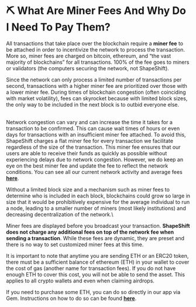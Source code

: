 # ⛏ What Are Miner Fees And Why Do I Need To Pay Them?

All transactions that take place over the blockchain require a **miner fee** to be attached in order to incentivize the network to process the transaction. More so, miner fees are charged on bitcoin, ethereum, and “the vast majority of blockchains” for all transactions. 100% of the fee goes to miners or validators (the computers securing the network, not ShapeShift).

Since the network can only process a limited number of transactions per second, transactions with a higher miner fee are prioritized over those with a lower miner fee. During times of blockchain congestion (often coinciding with market volatility), fees can skyrocket because with limited block sizes, the only way to be included in the next block is to outbid everyone else.

\
Network congestion can vary and can increase the time it takes for a transaction to be confirmed. This can cause wait times of hours or even days for transactions with an insufficient miner fee attached. To avoid this, ShapeShift charges a flat miner fee for every transaction we facilitate regardless of the size of the transaction. This miner fee ensures that our users are able to receive their funds as quickly as possible without experiencing delays due to network congestion. However, we do keep an eye on the best miner fee and update the fee to reflect the network conditions. You can see all our current network activity and average fees [**here**](https://btc.com/stats/unconfirmed-tx).

Without a limited block size and a mechanism such as miner fees to determine who is included in each block, blockchains could grow so large in size that it would be prohibitively expensive for the average individual to run a node, leading to a smaller number of miners (most likely institutions) and decreasing decentralization of the network.\\

Miner fees are displayed before you broadcast your transaction. **ShapeShift does not charge any additional fees on top of the network fee when sending a transaction**. While these fees are dynamic, they are preset and there is no way to set customized miner fees at this time.

It is important to note that anytime you are sending ETH or an ERC20 token, there must be a sufficient balance of ethereum (ETH) in your wallet to cover the cost of gas (another name for transaction fees). If you do not have enough ETH to cover this cost, you will not be able to send the asset. This applies to all crypto wallets and even when claiming airdrops.

If you need to purchase some ETH, you can do so directly in our app via Gem. Instructions on how to do so can be found [**here**](../app.shapeshift/how-to-buy-sell-crypto-using-gem.md).
